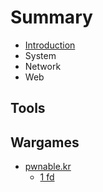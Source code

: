 # Summary

* [Introduction](README.md)
* System
* Network
* Web

## Tools

## Wargames

* [pwnable.kr](pwnablekr/pwnablekr.md)
  * [1 fd](pwnablekr/pwnablekr/1-fd.md)

